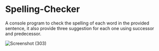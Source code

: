 # Spelling-Checker
A console program to check the spelling of each word in the provided sentence, it also provide three suggestion for each one using successor and predecessor. 

![Screenshot (303)](https://user-images.githubusercontent.com/41492875/132789090-369474cb-5703-43cd-98d5-caf4f2edf8ee.png)
